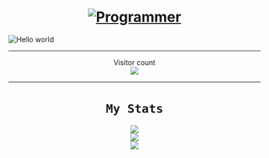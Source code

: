 <h1 align=center> <b>
 <a href="https://git.io/typing-svg">
    <img src="https://readme-typing-svg.herokuapp.com?font=Montserrat&weight=550&size=30&duration=4000&pause=500&color=09DFB4&width=485&lines=Hello%2C+I'm+Arafat+Rahman;Programmer;Tech+enthusiast" alt="Programmer"/>
</a>
</b> </h1>

<img src="https://raw.githubusercontent.com/sagar-viradiya/sagar-viradiya/master/resources/banner.png" alt="Hello world">
<hr>
<p align="center"> 
  Visitor count<br>
  <img src="https://profile-counter.glitch.me/arafatr871/count.svg" />
</p>
<hr>
<div align="center">
 
 # `My Stats`

<img src="https://github-readme-streak-stats-salesp07.vercel.app/?user=arafatr871&theme=dark&hide_border=false&include_all_commits=true" /> \
<img src="https://github-readme-stats.vercel.app/api?username=arafatr871&show_icons=true&show=reviews,prs_merged,prs_merged_percentage&theme=dark" /> \
<img src="https://github-readme-stats.vercel.app/api/top-langs//?username=arafatr871&theme=dark&show_icons=true&hide_border=false&layout=donut&langs_count=50"/>

</div>
